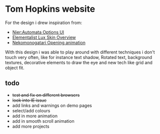 # Tom Hopkins website

For the design i drew inspiration from:
- [Nier:Automata Options UI](https://www.pcinvasion.com/wp-content/uploads/2017/03/NieR-Automata-visuals-1.jpg)
- [Elementalist Lux Skin Overview](http://na.leagueoflegends.com/en/featured/skins/elementalist-lux)
- [Nekomonogatari Opening animation](https://vimeo.com/109421461)

With this design i was able to play around with different techniques i don't touch very often, like for instance text shadow, Rotated text, background textures, decorative elements to draw the eye and new tech like grid and object fit.

## todo
- ~~test and fix on different browsers~~
- ~~look into IE issue~~
- add links and warnings on demo pages
- select/add colours
- add in more animation
- add in smooth scroll animation
- add more projects
